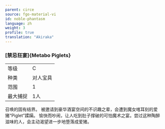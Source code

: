 ```yaml
---
parent: circe
source: fgo-material-vi
id: noble-phantasm
language: zh
weight: 3
profile: true
translation: "Akiraka"
---
```


### [禁忌狂宴]{Metabo Piglets}

<table>
  <tr><td>等级</td><td>C</td></tr>
  <tr><td>种类</td><td>对人宝具</td></tr>
  <tr><td>范围</td><td>1</td></tr>
  <tr><td>最大捕捉</td><td>1人</td></tr>
</table>

召唤的固有结界。
被邀请到豪华酒宴空间的不识趣之辈，会遭到魔女喀耳刻的爱猪“Piglet”蹂躏。
愉快而吵闹，让人吃到肚子撑破的可怕魔术之宴。尝过这种陶醉滋味的人，会主动渴望进一步地堕落成爱猪。
